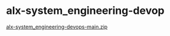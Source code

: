 # alx-system_engineering-devop
[alx-system_engineering-devops-main.zip](https://github.com/99984/alx-system_engineering-devops/files/9464442/alx-system_engineering-devops-main.zip)
